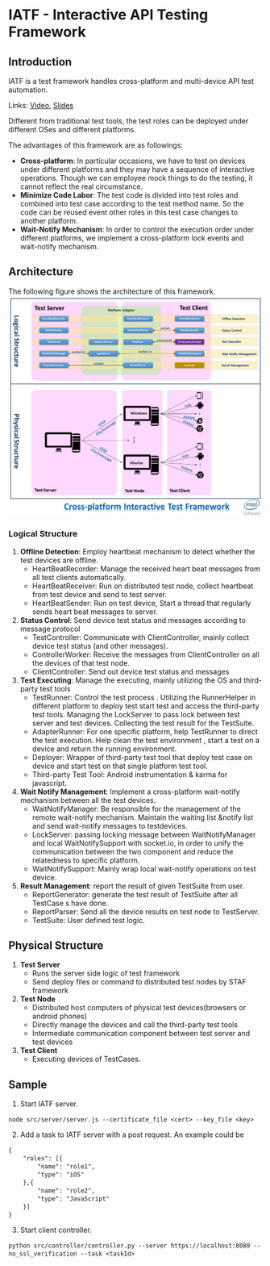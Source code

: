 # IATF - Interactive API Testing Framework

## Introduction

IATF is a test framework handles cross-platform and multi-device API test automation.

Links: [Video](https://youtu.be/mHJspt6BgZU?list=PLSIUOFhnxEiAeGHYoBZCvEMY5wCOIpyOM), [Slides](https://docs.google.com/presentation/d/1iVf-TogkdoIcvs8OpRMMWx76s9Zk4_f0JJ-e1sZIxog/edit#slide=id.p490)

Different from traditional test tools, the test roles can be deployed under different OSes and different platforms.

The advantages of this framework are as followings:

- **Cross-platform**: In particular occasions, we have to test on devices under different platforms and they may have a sequence of interactive operations. Though we can employee mock things to do the testing, it cannot reflect the real circumstance.
- **Minimize Code Labor**: The test code is divided into test roles and combined into test case according to the test method name. So the code can be reused event other roles in this test case changes to another platform.
- **Wait-Notify Mechanism**: In order to control the execution order under different platforms, we implement a cross-platform lock events and wait-notify mechanism.

## Architecture

The following figure shows the architecture of this framework.
![Architecture of IATF](docs/images/arch.jpg)

### Logical Structure

1. **Offline Detection**: Employ heartbeat mechanism to detect whether the test devices are offline.
    - HeartBeatRecorder: Manage the received heart beat messages from all test clients automatically.
    - HeartBeatReceiver: Run on distributed test node, collect heartbeat from test device and send to test server.
    - HeartBeatSender: Run on test device, Start a thread that regularly sends heart beat messages to server.
2. **Status Control**: Send device test status and messages according to message protocol
    - TestController: Communicate with ClientController, mainly collect device test status (and  other messages).
    - ControllerWorker: Receive the messages from ClientController on all the devices of that test node.
    - ClientController: Send out device test status and messages
3. **Test Executing**: Manage the executing, mainly utilizing the OS and third-party test tools
    - TestRunner: Control the test process . Utilizing the RunnerHelper in different platform to deploy test start test and access the third-party test tools. Managing the LockServer to pass lock between test server and test devices. Collecting the test result for the TestSuite.
    - AdapterRunner: For one specific platform, help TestRunner to direct the test execution. Help clean the test environment , start a test on a device and return the running environment.
    - Deployer: Wrapper of third-party test tool that deploy test case on device and start test on that single platform test tool.
    + Third-party Test Tool:  Android instrumentation & karma for javascript.
4. **Wait Notify Management**: Implement a  cross-platform wait-notify mechanism between all the test devices.
    - WaitNotifyManager: Be responsible for the management of the remote wait-notify mechanism. Maintain the waiting list &notify list and send wait-notify messages to testdevices.
    - LockServer: passing locking message between WaitNotifyManager and local WaitNotifySupport with socket.io, in order to unify the communication between  the two component and reduce the relatedness to specific platform.
    - WaitNotifySupport: Mainly wrap local wait-notify operations on test device.
5. **Result Management**: report the result of given TestSuite from user.
    - ReportGenerator: generate the test result of TestSuite after all TestCase s have done.
    - ReportParser: Send all the device results on test node to TestServer.
    - TestSuite: User defined test logic.

## Physical Structure

1. **Test Server**
    + Runs the server side logic of  test framework
    + Send deploy files or command to distributed test nodes by STAF framework
2. **Test Node**
    + Distributed host computers of physical test devices(browsers or android phones)
    + Directly manage the devices and call the third-party test tools
    + Intermediate communication component between test server and test devices
3. **Test Client**
    + Executing devices of TestCases.

## Sample

1. Start IATF server.
```
node src/server/server.js --certificate_file <cert> --key_file <key>
```

2. Add a task to IATF server with a post request. An example could be
```
{
    "roles": [{
        "name": "role1",
        "type": "iOS"
    },{
        "name": "role2",
        "type": "JavaScript"
    }]
}
```
 3. Start client controller.
 ```
 python src/controller/controller.py --server https://localhost:8080 --no_ssl_verification --task <taskId>
 ```